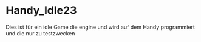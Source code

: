 # Handy_Idle23
Dies ist für ein idle Game die engine und wird auf dem Handy programmiert und die nur zu testzwecken
